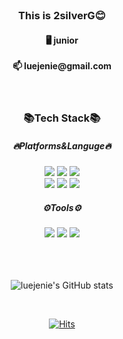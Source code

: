 <br>


<div align="center">

  <h3>This is 2silverG😊</h3>
  
  <h4>
  🖥️ junior <br><br>
  📫 luejenie@gmail.com
  </h4>
  
  <br>
  
  <h3>📚Tech Stack📚</h3>

  <h5>🔥Platforms&Languge🔥</h5>
  <img src="https://img.shields.io/badge/Spring-6DB33F?style=flat&logo=Spring&logoColor=white"/>
  <img src="https://img.shields.io/badge/Java-007396?style=flat&logo=Java&logoColor=white" />
  <img src="https://img.shields.io/badge/JavaScript-F7DF1E?style=flat&logo=JavaScript&logoColor=white" /><br>
  <img src="https://img.shields.io/badge/HTML5-E34F26?style=flat&logo=HTML5&logoColor=white" />
  <img src="https://img.shields.io/badge/CSS3-1572B6?style=flat&logo=CSS3&logoColor=white" />
  <img src="https://img.shields.io/badge/Oracle-F80000?style=flat&logo=Oracle&logoColor=white" />
  
  <h5>⚙️Tools⚙️</h5>
  
  <img src="https://img.shields.io/badge/Eclipse IDE-2C2255?style=flat&logo=Eclipse IDE&logoColor=white" />
  <img src="https://img.shields.io/badge/Visual Studio Code-007ACC?style=flat&logo=Visual Studio Code&logoColor=white" />
  <img src="https://img.shields.io/badge/GitHub-181717?style=flat&logo=GitHub&logoColor=white" />
  
</div>

<br>
<br>
<br>


<div align="center">
  
![luejenie's GitHub stats](https://github-readme-stats.vercel.app/api?username=luejenie&title_color=FFC325&icon_color=FFC325)

<br>
  
[![Hits](https://hits.seeyoufarm.com/api/count/incr/badge.svg?url=https%3A%2F%2Fgithub.com%2Fluejenie&count_bg=%23E7F14C&title_bg=%234E4E4E&icon=github.svg&icon_color=%23FFFFFF&title=hits&edge_flat=false)](https://hits.seeyoufarm.com)
  
</div>





<!--
### Hi there, this is luejenie😊
**luejenie/luejenie** is a ✨ _special_ ✨ repository because its `README.md` (this file) appears on your GitHub profile.

Here are some ideas to get you started:

- 🔭 I’m currently working on ...
- 🌱 I’m currently learning ...
- 👯 I’m looking to collaborate on ...
- 🤔 I’m looking for help with ...
- 💬 Ask me about ...
- 📫 How to reach me: ...
- 😄 Pronouns: ...
- ⚡ Fun fact: ...
-->
